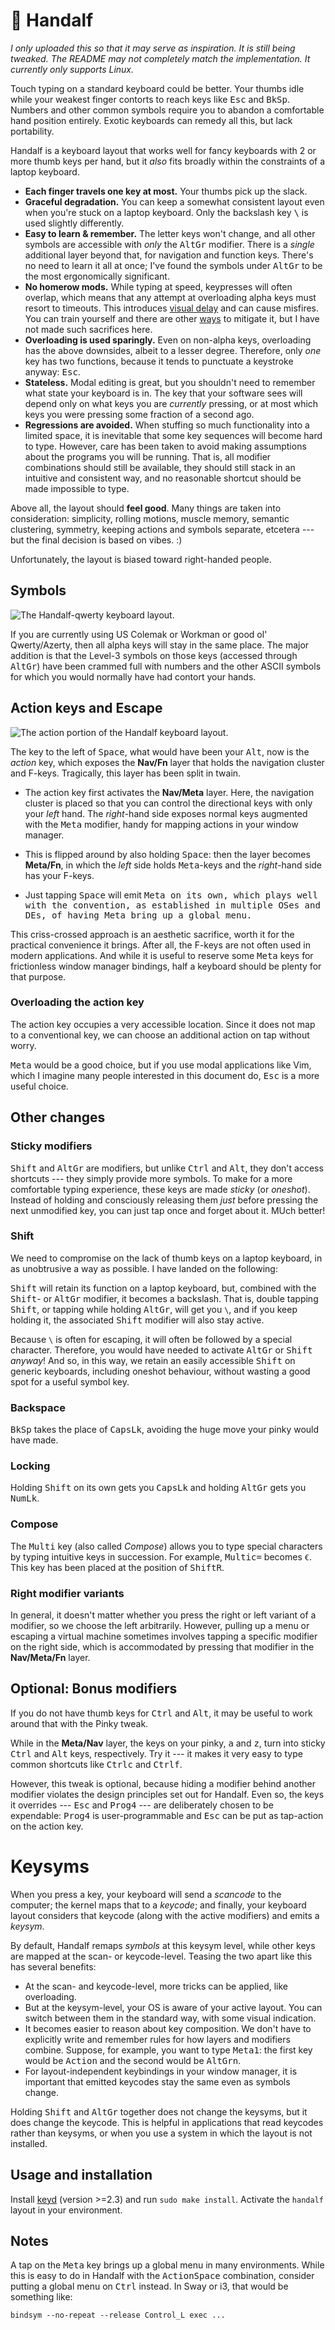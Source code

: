 # 🧙 Handalf

*I only uploaded this so that it may serve as inspiration. It is still 
being tweaked. The README may not completely match the implementation. 
It currently only supports Linux.*

Touch typing on a standard keyboard could be better. Your thumbs idle 
while your weakest finger contorts to reach keys like <kbd>Esc</kbd> and 
<kbd>BkSp</kbd>. Numbers and other common symbols require you to abandon 
a comfortable hand position entirely. Exotic keyboards can remedy all 
this, but lack portability.

Handalf is a keyboard layout that works well for fancy keyboards with 2 
or more thumb keys per hand, but it *also* fits broadly within the 
constraints of a laptop keyboard.

-   **Each finger travels one key at most.** Your thumbs pick up the 
    slack.
-   **Graceful degradation.** You can keep a somewhat consistent layout 
    even when you're stuck on a laptop keyboard. Only the backslash key 
    <kbd>\\</kbd> is used slightly differently.
-   **Easy to learn & remember.** The letter keys won't change, and all 
    other symbols are accessible with *only* the <kbd>AltGr</kbd> 
    modifier. There is a *single* additional layer beyond that, for 
    navigation and function keys. There's no need to learn it all at 
    once; I've found the symbols under <kbd>AltGr</kbd> to be the most 
    ergonomically significant.
-   **No homerow mods.** While typing at speed, keypresses will often 
    overlap, which means that any attempt at overloading alpha keys must 
    resort to timeouts. This introduces [visual delay][pftwp] and can 
    cause misfires. You can train yourself and there are other 
    [ways][urob] to mitigate it, but I have not made such sacrifices 
    here.
-   **Overloading is used sparingly.** Even on non-alpha keys, 
    overloading has the above downsides, albeit to a lesser degree. 
    Therefore, only *one* key has two functions, because it tends to 
    punctuate a keystroke anyway: <kbd>Esc</kbd>.
-   **Stateless.** Modal editing is great, but you shouldn't need to 
    remember what state your keyboard is in. The key that your software 
    sees will depend only on what keys you are *currently* pressing, or 
    at most which keys you were pressing some fraction of a second ago.
-   **Regressions are avoided.** When stuffing so much functionality 
    into a limited space, it is inevitable that some key sequences will 
    become hard to type. However, care has been taken to avoid making 
    assumptions about the programs you will be running. That is, all 
    modifier combinations should still be available, they should still 
    stack in an intuitive and consistent way, and no reasonable shortcut 
    should be made impossible to type.

Above all, the layout should **feel good**. Many things are taken into 
consideration: simplicity, rolling motions, muscle memory, semantic 
clustering, symmetry, keeping actions and symbols separate, etcetera --- 
but the final decision is based on vibes. :)

Unfortunately, the layout is biased toward right-handed people.


## Symbols

![The Handalf-qwerty keyboard layout.](kb-qwerty.svg)

If you are currently using US Colemak or Workman or good ol' 
Qwerty/Azerty, then all alpha keys will stay in the same place. The 
major addition is that the Level-3 symbols on those keys (accessed 
through <kbd>AltGr</kbd>) have been crammed full with numbers and the 
other ASCII symbols for which you would normally have had contort your 
hands.

<!-- Because AltGr is pressed with your right-hand thumb, the left-hand 
side of the keyboard is preferred for things like parentheses, while the 
number pad can now be operated entirely with your right-hand. -->


## Action keys and Escape

![The action portion of the Handalf keyboard layout.](kb-action.svg)

The key to the left of <kbd>Space</kbd>, what would have been your 
<kbd>Alt</kbd>, now is the *action* key, which exposes the **Nav/Fn** 
layer that holds the navigation cluster and F-keys. Tragically, this 
layer has been split in twain.

[^1]: *Meta* is also sometimes referred to as the *Super*, *Windows*, 
*OS* or *GUI*-key.

- The action key first activates the **Nav/Meta** layer. Here, the 
  navigation cluster is placed so that you can control the directional 
  keys with only your *left* hand. The *right*-hand side exposes normal 
  keys augmented with the <kbd>Meta</kbd> modifier, handy for mapping 
  actions in your window manager.

- This is flipped around by also holding <kbd>Space</kbd>: then the 
  layer becomes **Meta/Fn**, in which the *left* side holds 
  <kbd>Meta</kbd>-keys and the *right*-hand side has your F-keys.

- Just tapping <kbd>Space</kbd> will emit <kbd>Meta</kdb> on its own, 
  which plays well with the convention, as established in multiple OSes 
  and DEs, of having <kbd>Meta</kdb> bring up a global menu.

This criss-crossed approach is an aesthetic sacrifice, worth it for the 
practical convenience it brings. After all, the F-keys are not often 
used in modern applications. And while it is useful to reserve some 
<kbd>Meta</kbd> keys for frictionless window manager bindings, half a 
keyboard should be plenty for that purpose.

<!--
<kbd>Space</kbd>, being a thumb key and having no associations with any 
other modifier, is the obvious choice for switching between these two 
half-layers.
-->


### Overloading the action key

The action key occupies a very accessible location. Since it does not 
map to a conventional key, we can choose an additional action on tap 
without worry.

<kbd>Meta</kbd> would be a good choice, but if you use modal 
applications like Vim, which I imagine many people interested in this 
document do, <kbd>Esc</kbd> is a more useful choice.


## Other changes

### Sticky modifiers

<kbd>Shift</kbd> and <kbd>AltGr</kbd> are modifiers, but unlike 
<kbd>Ctrl</kbd> and <kbd>Alt</kbd>, they don't access shortcuts --- they 
simply provide more symbols. To make for a more comfortable typing 
experience, these keys are made *sticky* (or *oneshot*). Instead of 
holding and consciously releasing them *just* before pressing the next 
unmodified key, you can just tap once and forget about it. MUch better!


### Shift

We need to compromise on the lack of thumb keys on a laptop keyboard, in 
as unobtrusive a way as possible. I have landed on the following:

<kbd>Shift</kbd> will retain its function on a laptop keyboard, but, 
combined with the <kbd>Shift</kbd>- or <kbd>AltGr</kbd> modifier, it 
becomes a backslash. That is, double tapping <kbd>Shift</kbd>, or 
tapping while holding <kbd>AltGr</kbd>, will get you `\`, and if you 
keep holding it, the associated <kbd>Shift</kbd> modifier will also stay 
active.

Because `\` is often for escaping, it will often be followed by a 
special character. Therefore, you would have needed to activate 
<kbd>AltGr</kbd> or <kbd>Shift</kbd> *anyway*! And so, in this way, we 
retain an easily accessible <kbd>Shift</kbd> on generic keyboards, 
including oneshot behaviour, without wasting a good spot for a useful 
symbol key.


### Backspace

<kbd>BkSp</kbd> takes the place of <kbd>CapsLk</kbd>, avoiding the huge 
move your pinky would have made.


### Locking

Holding <kbd>Shift</kbd> on its own gets you <kbd>CapsLk</kbd> and 
holding <kbd>AltGr</kbd> gets you <kbd>NumLk</kbd>.


### Compose

The <kbd>Multi</kbd> key (also called *Compose*) allows you to type 
special characters by typing intuitive keys in succession. For example, 
<kbd>Multi</kbd><kbd>c</kbd><kbd>=</kbd> becomes `€`. This key has been 
placed at the position of <kbd>ShiftR</kbd>.


### Right modifier variants

In general, it doesn't matter whether you press the right or left 
variant of a modifier, so we choose the left arbitrarily. However, 
pulling up a menu or escaping a virtual machine sometimes involves 
tapping a specific modifier on the right side, which is accommodated by 
pressing that modifier in the **Nav/Meta/Fn** layer.

<!--
You will often need a decimal point while typing numbers, but it is 
cumbersome to exit the symbol layer just to grab one and return. The 
same holds for the underscore when typing in all-caps. For this reason, 
double-tapping <kbd>Space</kbd> while holding <kbd>AltGr</kbd> will emit 
a decimal point (resulting in `.` or `,` depending on your locale), and 
doing so while holding <kbd>Shift</kbd> will emit an underscore `_`. 
**(TODO)**
-->
<!--
You will usually use the arrows in the **Nav/Meta** layer while typing a 
sentence, but if you continue typing quickly, the **Meta** portion may 
still be active. For this reason, the right half will be disabled when 
pressing something in the **Nav/Meta** layer some milliseconds after 
using the arrow keys. **(TODO)**
-->

## Optional: Bonus modifiers

If you do not have thumb keys for <kbd>Ctrl</kbd> and <kbd>Alt</kbd>, it 
may be useful to work around that with the Pinky tweak.

While in the **Meta/Nav** layer, the keys on your pinky, <kbd>a</kbd> 
and <kbd>z</kbd>, turn into sticky <kbd>Ctrl</kbd> and <kbd>Alt</kbd> 
keys, respectively. Try it --- it makes it very easy to type common 
shortcuts like <kbd>Ctrl</kbd><kbd>c</kbd> and 
<kbd>Ctrl</kbd><kbd>f</kbd>.

However, this tweak is optional, because hiding a modifier behind 
another modifier violates the design principles set out for Handalf. 
Even so, the keys it overrides --- <kbd>Esc</kbd> and <kbd>Prog4</kbd> 
--- are deliberately chosen to be expendable: <kbd>Prog4</kbd> is 
user-programmable and <kbd>Esc</kbd> can be put as tap-action on the 
action key.


# Keysyms

When you press a key, your keyboard will send a *scancode* to the 
computer; the kernel maps that to a *keycode*; and finally, your 
keyboard layout considers that keycode (along with the active modifiers) 
and emits a *keysym*.

By default, Handalf remaps *symbols* at this keysym level, while other 
keys are mapped at the scan- or keycode-level. Teasing the two apart 
like this has several benefits:

- At the scan- and keycode-level, more tricks can be applied, like 
  overloading.
- But at the keysym-level, your OS is aware of your active layout. You 
  can switch between them in the standard way, with some visual 
  indication.
- It becomes easier to reason about key composition. We don't have to 
  explicitly write and remember rules for how layers and modifiers 
  combine. Suppose, for example, you want to type 
  <kbd>Meta</kbd><kbd>1</kbd>: the first key would be <kbd>Action</kbd> 
  and the second would be <kbd>AltGr</kbd><kbd>n</kbd>.
- For layout-independent keybindings in your window manager, it is 
  important that emitted keycodes stay the same even as symbols change.

Holding <kbd>Shift</kbd> and <kbd>AltGr</kbd> together does not change 
the keysyms, but it does change the keycode. This is helpful in 
applications that read keycodes rather than keysyms, or when you use a 
system in which the layout is not installed.


## Usage and installation

Install [keyd](https://github.com/rvaiya/keyd) (version >=2.3) and run 
`sudo make install`. Activate the `handalf` layout in your environment.


## Notes

A tap on the <kbd>Meta</kbd> key brings up a global menu in many 
environments. While this is easy to do in Handalf with the 
<kbd>Action</kbd><kbd>Space</kbd> combination, consider putting a global 
menu on <kbd>Ctrl</kbd> instead. In Sway or i3, that would be something 
like:

    bindsym --no-repeat --release Control_L exec ...

<!--
## Other

[Seniply] and [Callum] have similar goals: limited keys and no home-row 
mods.

# Consideration for the thumb keys

-   All thumb keys except space are modifiers or layer keys, because you 
    have full range of motion with the rest of your fingers while 
    holding them.
-   Since we avoid crazy modifier combinations, `sym` and `shift` never 
    make sense to press together. Therefore, they should be on the same 
    finger.
-   `space` should be opposite from  `shift` and `sym`, so that you can 
    still use it while in their respective modes.

-->

<!-- Reading -->
[Preconditions-Guide]: https://precondition.github.io/home-row-mods
[Urob]: https://github.com/urob/zmk-config#timeless-homerow-mods
<!-- About visual latency -->
[pftwp]: https://pavelfatin.com/typing-with-pleasure/#human-side

<!-- Layouts -->
[Colemak-DH]: https://colemakmods.github.io/mod-dh/
[Workman]: https://workmanlayout.org/

<!-- More layouts -->
[Seniply]: https://stevep99.github.io/seniply/
[Callum]: https://github.com/callum-oakley/qmk_firmware/tree/master/users/callum
[Miryoku]: https://github.com/manna-harbour/miryoku
